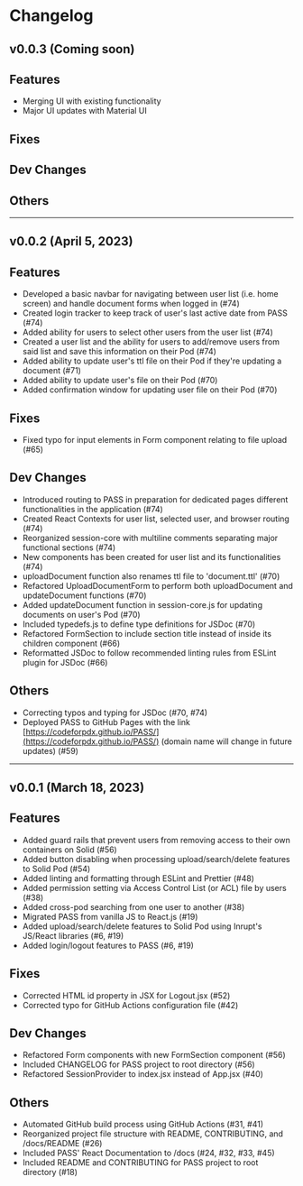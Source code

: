 # Changelog

## v0.0.3 (Coming soon)

## Features

- Merging UI with existing functionality
- Major UI updates with Material UI

## Fixes

## Dev Changes

## Others

---

## v0.0.2 (April 5, 2023)

## Features

- Developed a basic navbar for navigating between user list (i.e. home screen) and handle document forms when logged in (#74)
- Created login tracker to keep track of user's last active date from PASS (#74)
- Added ability for users to select other users from the user list (#74)
- Created a user list and the ability for users to add/remove users from said list and save this information on their Pod (#74)
- Added ability to update user's ttl file on their Pod if they're updating a document (#71)
- Added ability to update user's file on their Pod (#70)
- Added confirmation window for updating user file on their Pod (#70)

## Fixes

- Fixed typo for input elements in Form component relating to file upload (#65)

## Dev Changes

- Introduced routing to PASS in preparation for dedicated pages different functionalities in the application (#74)
- Created React Contexts for user list, selected user, and browser routing (#74)
- Reorganized session-core with multiline comments separating major functional sections (#74)
- New components has been created for user list and its functionalities (#74)
- uploadDocument function also renames ttl file to 'document.ttl' (#70)
- Refactored UploadDocumentForm to perform both uploadDocument and updateDocument functions (#70)
- Added updateDocument function in session-core.js for updating documents on user's Pod (#70)
- Included typedefs.js to define type definitions for JSDoc (#70)
- Refactored FormSection to include section title instead of inside its children component (#66)
- Reformatted JSDoc to follow recommended linting rules from ESLint plugin for JSDoc (#66)

## Others

- Correcting typos and typing for JSDoc (#70, #74)
- Deployed PASS to GitHub Pages with the link [https://codeforpdx.github.io/PASS/](https://codeforpdx.github.io/PASS/) (domain name will change in future updates) (#59)

---

## v0.0.1 (March 18, 2023)

## Features

- Added guard rails that prevent users from removing access to their own containers on Solid (#56)
- Added button disabling when processing upload/search/delete features to Solid Pod (#54)
- Added linting and formatting through ESLint and Prettier (#48)
- Added permission setting via Access Control List (or ACL) file by users (#38)
- Added cross-pod searching from one user to another (#38)
- Migrated PASS from vanilla JS to React.js (#19)
- Added upload/search/delete features to Solid Pod using Inrupt's JS/React libraries (#6, #19)
- Added login/logout features to PASS (#6, #19)

## Fixes

- Corrected HTML id property in JSX for Logout.jsx (#52)
- Corrected typo for GitHub Actions configuration file (#42)

## Dev Changes

- Refactored Form components with new FormSection component (#56)
- Included CHANGELOG for PASS project to root directory (#56)
- Refactored SessionProvider to index.jsx instead of App.jsx (#40)

## Others

- Automated GitHub build process using GitHub Actions (#31, #41)
- Reorganized project file structure with README, CONTRIBUTING, and /docs/README (#26)
- Included PASS' React Documentation to /docs (#24, #32, #33, #45)
- Included README and CONTRIBUTING for PASS project to root directory (#18)
